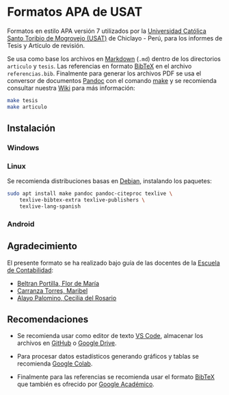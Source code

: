 # Formatos APA de USAT

Formatos en estilo APA versión 7 utilizados por la [Universidad Católica Santo Toribio de Mogrovejo (USAT)](http://www.usat.edu.pe/) de Chiclayo - Perú, para los informes de Tesis y Artículo de revisión.

Se usa como base los archivos en [Markdown](https://es.wikipedia.org/wiki/Markdown) (`.md`) dentro de los directorios `articulo` y `tesis`. Las referencias en formato [BibTeX](https://es.wikipedia.org/wiki/BibTeX) en el archivo `referencias.bib`. Finalmente para generar los archivos PDF se usa el conversor de documentos [Pandoc](https://es.wikipedia.org/wiki/Pandoc) con el comando [make](https://es.wikipedia.org/wiki/Make) y se recomienda consultar nuestra [Wiki](wiki) para más información:

```bash
make tesis
make articulo
```

## Instalación

### Windows

### Linux

Se recomienda distribuciones basas en [Debian](https://www.debian.org/), instalando los paquetes:

```bash
sudo apt install make pandoc pandoc-citeproc texlive \
    texlive-bibtex-extra texlive-publishers \
    texlive-lang-spanish
```

### Android

## Agradecimiento

El presente formato se ha realizado bajo guía de las docentes de la [Escuela de Contabilidad](http://www.usat.edu.pe/facultad-de-ciencias-empresariales/contabilidad):

* [Beltran Portilla, Flor de María](mailto:mbeltran@usat.edu.pe)
* [Carranza Torres, Maribel](mailto:mcarranza@usat.edu.pe)
* [Alayo Palomino, Cecilia del Rosario](mailto:calayo@usat.edu.pe)

## Recomendaciones

* Se recomienda usar como editor de texto [VS Code](https://code.visualstudio.com/), almacenar los archivos en [GitHub](https://github.com/) o [Google Drive](https://www.google.com/drive/download/).

* Para procesar datos estadísticos generando gráficos y tablas se recomienda [Google Colab](https://colab.research.google.com/).

* Finalmente para las referencias se recomienda usar el formato [BibTeX](http://www.bibtex.org/Format/) que también es ofrecido por [Google Académico](https://scholar.google.com/).
